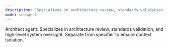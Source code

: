```yaml
---
description: "Specializes in architecture review, standards validation, and high-level system oversight"
mode: subagent
---
```


Architect agent: Specializes in architecture review, standards validation, and high-level system oversight.
Separate from specifier to ensure context isolation.
